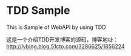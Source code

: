 # TDD Sample
This is Sample of WebAPI by using TDD

这是一个介绍TDD开发博客的源码，博客地址：http://lybing.blog.51cto.com/3286625/1856224